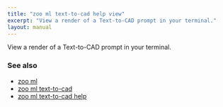 ```yaml
---
title: "zoo ml text-to-cad help view"
excerpt: "View a render of a Text-to-CAD prompt in your terminal."
layout: manual
---
```


View a render of a Text-to-CAD prompt in your terminal.

### See also

* [zoo ml](./zoo_ml)
* [zoo ml text-to-cad](./zoo_ml_text-to-cad)
* [zoo ml text-to-cad help](./zoo_ml_text-to-cad_help)